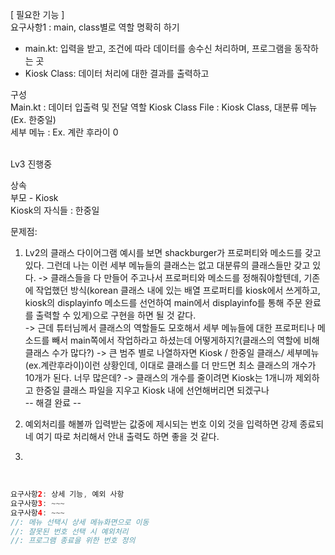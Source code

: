 [ 필요한 기능 ]<br>
요구사항1 : main, class별로 역할 명확히 하기<br>
- main.kt: 입력을 받고, 조건에 따라 데이터를 송수신 처리하며, 프로그램을 동작하는 곳<br>
- Kiosk Class: 데이터 처리에 대한 결과를 출력하고

구성<br>
Main.kt : 데이터 입출력 및 전달 역할
Kiosk Class File : Kiosk Class, 대분류 메뉴(Ex. 한중일)<br>
세부 메뉴 : Ex. 계란 후라이 0 <br>
<br>

Lv3 진행중<br>

상속<br>
부모 - Kiosk<br>
Kiosk의 자식들 : 한중일<br>

문제점:
1. Lv2의 클래스 다이어그램 예시를 보면 shackburger가 프로퍼티와 메소드를 갖고 있다. 그런데 나는 이런 세부 메뉴들의 클래스는 없고 대분류의 클래스들만 갖고 있다.
-> 클래스들을 다 만들어 주고나서 프로퍼티와 메소드를 정해줘야할텐데, 기존에 작업했던 방식(korean 클래스 내에 있는 배열 프로퍼티를 kiosk에서 쓰게하고, kiosk의 displayinfo 메소드를 선언하여 main에서 displayinfo를 통해 주문 완료를 출력할 수 있게)으로 구현을 하면 될 것 같다.<br>
-> 근데 튜터님께서 클래스의 역할들도 모호해서 세부 메뉴들에 대한 프로퍼티나 메소드를 빼서 main쪽에서 작업하라고 하셨는데 어떻게하지?(클래스의 역할에 비해 클래스 수가 많다?)
-> 큰 범주 별로 나열하자면 Kiosk / 한중일 클래스/ 세부메뉴(ex.계란후라이)이런 상황인데, 이대로 클래스를 더 만드면 최소 클래스의 개수가 10개가 된다. 너무 많은데?
-> 클래스의 개수를 줄이려면 Kiosk는 1개니까 제외하고 한중일 클래스 파일을 지우고 Kiosk 내에 선언해버리면 되겠구나<br>
-- 해결 완료 --

3. 예외처리를 해볼까 입력받는 값중에 제시되는 번호 이외 것을 입력하면 강제 종료되네 여기 따로 처리해서 안내 출력도 하면 좋을 것 같다.

4. 
<br>

```kotlin
요구사항2: 상세 기능, 예외 사항
요구사항3: ~~~
요구사항4: ~~~
//: 메뉴 선택시 상세 메뉴화면으로 이동
//: 잘못된 번호 선택 시 예외처리
//: 프로그램 종료을 위한 번호 정의
```
